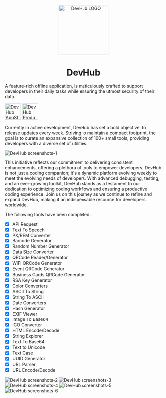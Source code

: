 <div align="center">
	<br />
	<br />
	<img src="https://github.com/jaywcjlove/DevHub/assets/1680273/79875917-cf90-42d1-bfd9-f2eec4664130" alt="DevHub LOGO" width="160" height="160">
	<h1>DevHub</h1>
</div>

A feature-rich offline application, is meticulously crafted to support developers in their daily tasks while ensuring the utmost security of their data

<p>
  <a target="_blank" href="https://apps.apple.com/app/devhub/id6476452351" title="DevHub AppStore">
    <img alt="DevHub AppStore" src="https://tools.applemediaservices.com/api/badges/download-on-the-mac-app-store/black/en-us?size=250x83&amp;releaseDate=1705968000" height="51">
  </a>
  <a target="_blank" href="https://www.producthunt.com/posts/devhub-6?utm_source=badge-featured&amp;utm_medium=badge&amp;utm_souce=badge-devhub-6">
    <img alt="DevHub Product Hunt" src="https://api.producthunt.com/widgets/embed-image/v1/featured.svg?post_id=436362&theme=light" height="51">
  </a>
</p>

Currently in active development, DevHub has set a bold objective: to release updates every week. Striving to maintain a compact footprint, the goal is to curate an expansive collection of 100+ small tools, providing developers with a diverse set of utilities.

![DevHub screenshots-1](https://github.com/jaywcjlove/DevHub/assets/1680273/cee198e4-a0a6-45fd-a9a0-fa367cdc4c01)

This initiative reflects our commitment to delivering consistent enhancements, offering a plethora of tools to empower developers. DevHub is not just a coding companion; it's a dynamic platform evolving weekly to meet the evolving needs of developers. With advanced debugging, testing, and an ever-growing toolkit, DevHub stands as a testament to our dedication to optimizing coding workflows and ensuring a productive coding experience. Join us on this journey as we continue to refine and expand DevHub, making it an indispensable resource for developers worldwide.

The following tools have been completed:

- [x] API Request
- [x] Text To Speech
- [x] PX/REM Converter
- [x] Barcode Generator
- [x] Random Number Generator
- [x] Data Size Converter
- [x] QRCode Reader/Generator
- [x] WiFi QRCode Generator
- [x] Event QRCode Generator
- [x] Business Cards QRCode Generator
- [x] RSA Key Generator
- [x] Color Converters
- [x] ASCII To String
- [x] String To ASCII
- [x] Date Converters
- [x] Hash Generator
- [x] EXIF Viewer
- [x] Image To Base64
- [x] ICO Converter
- [x] HTML Encode/Decode
- [x] String Explorer
- [x] Text To Base64
- [x] Text to Unicode
- [x] Text Case
- [x] UUID Generator
- [x] URL Parser
- [x] URL Encode/Decode

![DevHub screenshots-2](https://github.com/jaywcjlove/DevHub/assets/1680273/848652c4-499a-476c-a71b-d8f33e2a4176)
![DevHub screenshots-3](https://github.com/jaywcjlove/DevHub/assets/1680273/93349d47-c49e-4517-820a-c420343dc8bc)
![DevHub screenshots-4](https://github.com/jaywcjlove/DevHub/assets/1680273/3f4a2bc0-5c73-4bf0-a78c-9bf05c960c07)
![DevHub screenshots-5](https://github.com/jaywcjlove/DevHub/assets/1680273/5689cdb2-4fe8-4252-8a5c-95a3dc9eec2d)
![DevHub screenshots-6](https://github.com/jaywcjlove/DevHub/assets/1680273/99254768-9176-499e-884e-e3470f14466d)
